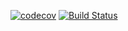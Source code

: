 [![codecov](https://codecov.io/gh/jdxcode/nd/branch/master/graph/badge.svg)](https://codecov.io/gh/jdxcode/nd)
[![Build Status](https://travis-ci.com/jdxcode/nd.svg?branch=master)](https://travis-ci.com/jdxcode/nd)
